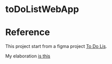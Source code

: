 # toDoListWebApp






# Reference 
This project start from a figma project [To Do Lis](https://www.figma.com/design/5sWOZT7HbOrYcrKdAQih4a/To-Do-List-(Community)?version-id=2170550410386253251&node-id=0-1&p=f&t=15qor6JQe1XZK0vv-0).

My elaboration [is this](https://www.figma.com/design/iRm5ClNRKPy5HVPgQULmB0/To-Do-List?m=auto&t=fidt4xwEDq9ygErZ-6)